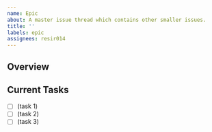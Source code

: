 ```yaml
---
name: Epic
about: A master issue thread which contains other smaller issues.
title: ''
labels: epic
assignees: resir014
---
```


## Overview

<!-- Describe what this epic is all about and how the project could benefit from it. -->

## Current Tasks

<!-- List all the tasks here in markdown checkboxes. These can later be spun off into their own issue threads through the GitHub UI. -->

- [ ] (task 1)
- [ ] (task 2)
- [ ] (task 3)
